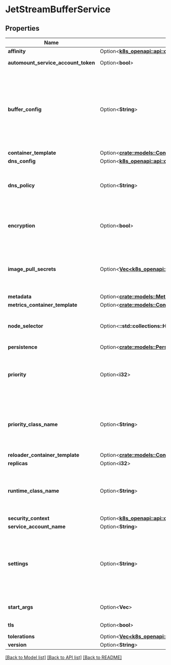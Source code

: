 # JetStreamBufferService

## Properties

Name | Type | Description | Notes
------------ | ------------- | ------------- | -------------
**affinity** | Option<[**k8s_openapi::api::core::v1::Affinity**](k8s_openapi::api::core::v1::Affinity.md)> |  | [optional]
**automount_service_account_token** | Option<**bool**> | AutomountServiceAccountToken indicates whether a service account token should be automatically mounted. | [optional]
**buffer_config** | Option<**String**> | Optional configuration for the streams, consumers and buckets to be created in this JetStream service, if specified, it will be merged with the default configuration in numaflow-controller-config. It accepts a YAML format configuration, it may include 4 sections, \"stream\", \"consumer\", \"otBucket\" and \"procBucket\". Available fields under \"stream\" include \"retention\" (e.g. interest, limits, workerQueue), \"maxMsgs\", \"maxAge\" (e.g. 72h), \"replicas\" (1, 3, 5), \"duplicates\" (e.g. 5m). Available fields under \"consumer\" include \"ackWait\" (e.g. 60s) Available fields under \"otBucket\" include \"maxValueSize\", \"history\", \"ttl\" (e.g. 72h), \"maxBytes\", \"replicas\" (1, 3, 5). Available fields under \"procBucket\" include \"maxValueSize\", \"history\", \"ttl\" (e.g. 72h), \"maxBytes\", \"replicas\" (1, 3, 5). | [optional]
**container_template** | Option<[**crate::models::ContainerTemplate**](ContainerTemplate.md)> |  | [optional]
**dns_config** | Option<[**k8s_openapi::api::core::v1::PodDNSConfig**](k8s_openapi::api::core::v1::PodDNSConfig.md)> |  | [optional]
**dns_policy** | Option<**String**> | Set DNS policy for the pod. Defaults to \"ClusterFirst\". Valid values are 'ClusterFirstWithHostNet', 'ClusterFirst', 'Default' or 'None'. DNS parameters given in DNSConfig will be merged with the policy selected with DNSPolicy. To have DNS options set along with hostNetwork, you have to specify DNS policy explicitly to 'ClusterFirstWithHostNet'. | [optional]
**encryption** | Option<**bool**> | Whether encrypt the data at rest, defaults to false Enabling encryption might impact the performance, see https://docs.nats.io/running-a-nats-service/nats_admin/jetstream_admin/encryption_at_rest for the detail Toggling the value will impact encrypting/decrypting existing messages. | [optional]
**image_pull_secrets** | Option<[**Vec<k8s_openapi::api::core::v1::LocalObjectReference>**](k8s_openapi::api::core::v1::LocalObjectReference.md)> | ImagePullSecrets is an optional list of references to secrets in the same namespace to use for pulling any of the images used by this PodSpec. If specified, these secrets will be passed to individual puller implementations for them to use. For example, in the case of docker, only DockerConfig type secrets are honored. More info: https://kubernetes.io/docs/concepts/containers/images#specifying-imagepullsecrets-on-a-pod | [optional]
**metadata** | Option<[**crate::models::Metadata**](Metadata.md)> |  | [optional]
**metrics_container_template** | Option<[**crate::models::ContainerTemplate**](ContainerTemplate.md)> |  | [optional]
**node_selector** | Option<**::std::collections::HashMap<String, String>**> | NodeSelector is a selector which must be true for the pod to fit on a node. Selector which must match a node's labels for the pod to be scheduled on that node. More info: https://kubernetes.io/docs/concepts/configuration/assign-pod-node/ | [optional]
**persistence** | Option<[**crate::models::PersistenceStrategy**](PersistenceStrategy.md)> |  | [optional]
**priority** | Option<**i32**> | The priority value. Various system components use this field to find the priority of the Redis pod. When Priority Admission Controller is enabled, it prevents users from setting this field. The admission controller populates this field from PriorityClassName. The higher the value, the higher the priority. More info: https://kubernetes.io/docs/concepts/configuration/pod-priority-preemption/ | [optional]
**priority_class_name** | Option<**String**> | If specified, indicates the Redis pod's priority. \"system-node-critical\" and \"system-cluster-critical\" are two special keywords which indicate the highest priorities with the former being the highest priority. Any other name must be defined by creating a PriorityClass object with that name. If not specified, the pod priority will be default or zero if there is no default. More info: https://kubernetes.io/docs/concepts/configuration/pod-priority-preemption/ | [optional]
**reloader_container_template** | Option<[**crate::models::ContainerTemplate**](ContainerTemplate.md)> |  | [optional]
**replicas** | Option<**i32**> | JetStream StatefulSet size | [optional]
**runtime_class_name** | Option<**String**> | RuntimeClassName refers to a RuntimeClass object in the node.k8s.io group, which should be used to run this pod.  If no RuntimeClass resource matches the named class, the pod will not be run. If unset or empty, the \"legacy\" RuntimeClass will be used, which is an implicit class with an empty definition that uses the default runtime handler. More info: https://git.k8s.io/enhancements/keps/sig-node/585-runtime-class | [optional]
**security_context** | Option<[**k8s_openapi::api::core::v1::PodSecurityContext**](k8s_openapi::api::core::v1::PodSecurityContext.md)> |  | [optional]
**service_account_name** | Option<**String**> | ServiceAccountName applied to the pod | [optional]
**settings** | Option<**String**> | Nats/JetStream configuration, if not specified, global settings in numaflow-controller-config will be used. See https://docs.nats.io/running-a-nats-service/configuration#limits and https://docs.nats.io/running-a-nats-service/configuration#jetstream. For limits, only \"max_payload\" is supported for configuration, defaults to 1048576 (1MB), not recommended to use values over 8388608 (8MB) but max_payload can be set up to 67108864 (64MB). For jetstream, only \"max_memory_store\" and \"max_file_store\" are supported for configuration, do not set \"store_dir\" as it has been hardcoded. | [optional]
**start_args** | Option<**Vec<String>**> | Optional arguments to start nats-server. For example, \"-D\" to enable debugging output, \"-DV\" to enable debugging and tracing. Check https://docs.nats.io/ for all the available arguments. | [optional]
**tls** | Option<**bool**> | Whether enable TLS, defaults to false Enabling TLS might impact the performance | [optional]
**tolerations** | Option<[**Vec<k8s_openapi::api::core::v1::Toleration>**](k8s_openapi::api::core::v1::Toleration.md)> | If specified, the pod's tolerations. | [optional]
**version** | Option<**String**> | JetStream version, such as \"2.7.1\" | [optional]

[[Back to Model list]](../README.md#documentation-for-models) [[Back to API list]](../README.md#documentation-for-api-endpoints) [[Back to README]](../README.md)


